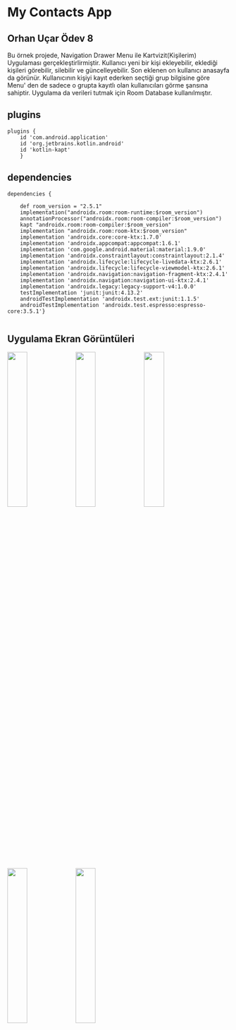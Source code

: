 # My Contacts App
<h2>Orhan Uçar Ödev 8</h2>
 
<p>Bu örnek projede, Navigation Drawer Menu ile Kartvizit(Kişilerim) Uygulaması gerçekleştirlirmiştir. Kullanıcı yeni bir kişi ekleyebilir, eklediği kişileri görebilir, silebilir ve güncelleyebilir. Son eklenen on kullanıcı anasayfa da görünür. Kullanıcının kişiyi kayıt ederken seçtiği grup bilgisine göre Menu' den de sadece o grupta kayıtlı olan kullanıcıları görme şansına sahiptir. Uygulama da verileri tutmak için Room Database kullanılmıştır.</p>

<h2>plugins</h2>
<pre><code>plugins {
    id 'com.android.application'
    id 'org.jetbrains.kotlin.android'
    id 'kotlin-kapt'
    }</code></pre>
    
<h2>dependencies</h2>

<pre><code>dependencies {

    def room_version = "2.5.1"
    implementation("androidx.room:room-runtime:$room_version")
    annotationProcessor("androidx.room:room-compiler:$room_version")
    kapt "androidx.room:room-compiler:$room_version"
    implementation "androidx.room:room-ktx:$room_version"
    implementation 'androidx.core:core-ktx:1.7.0'
    implementation 'androidx.appcompat:appcompat:1.6.1'
    implementation 'com.google.android.material:material:1.9.0'
    implementation 'androidx.constraintlayout:constraintlayout:2.1.4'
    implementation 'androidx.lifecycle:lifecycle-livedata-ktx:2.6.1'
    implementation 'androidx.lifecycle:lifecycle-viewmodel-ktx:2.6.1'
    implementation 'androidx.navigation:navigation-fragment-ktx:2.4.1'
    implementation 'androidx.navigation:navigation-ui-ktx:2.4.1'
    implementation 'androidx.legacy:legacy-support-v4:1.0.0'
    testImplementation 'junit:junit:4.13.2'
    androidTestImplementation 'androidx.test.ext:junit:1.1.5'
    androidTestImplementation 'androidx.test.espresso:espresso-core:3.5.1'}
    </code></pre>    
    
 <h2>Uygulama Ekran Görüntüleri</h2>
<p float="left">
  <img src=https://github.com/orhanucr/My-Contacts-App/assets/100219838/df860ee5-0116-43b7-a779-9bcd1e4ffe84 width="30%" />
  <img src=https://github.com/orhanucr/My-Contacts-App/assets/100219838/bbd0b061-1036-4ba6-9cb9-fa240439d9b2 width="30%" />
  <img src=https://github.com/orhanucr/My-Contacts-App/assets/100219838/af2e28e6-b9ab-456b-bacd-264f8d0f28eb width="30%" />
  <img src=https://github.com/orhanucr/My-Contacts-App/assets/100219838/781d2392-e558-4f63-82c5-2df682999270 width="30%" />
  <img src=https://github.com/orhanucr/My-Contacts-App/assets/100219838/caccf56f-7475-4435-a267-423af0d66302 width="30%" />
</p>


    
